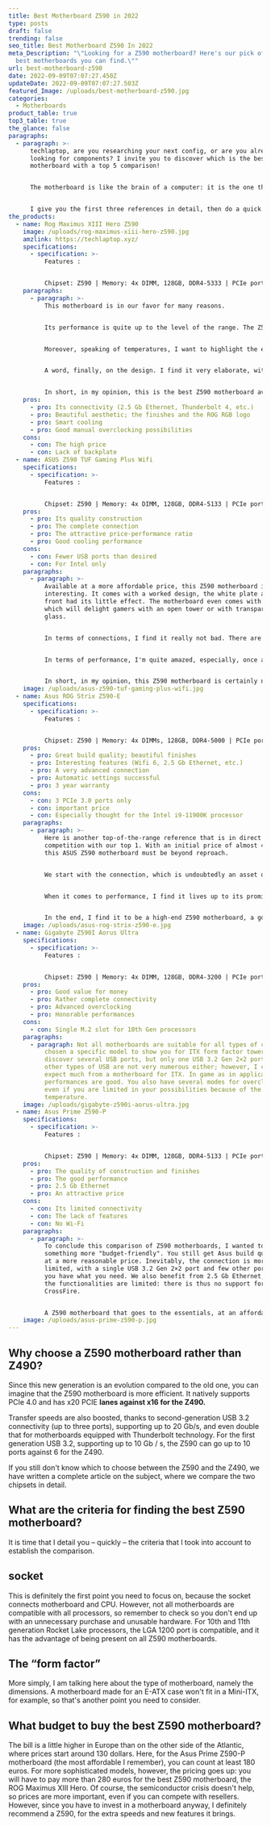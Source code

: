 ```yaml
---
title: Best Motherboard Z590 in 2022
type: posts
draft: false
trending: false
seo_title: Best Motherboard Z590 In 2022
meta_Description: "\"Looking for a Z590 motherboard? Here's our pick of the 5
  best motherboards you can find.\""
url: best-motherboard-z590
date: 2022-09-09T07:07:27.450Z
updateDate: 2022-09-09T07:07:27.503Z
featured_Image: /uploads/best-motherboard-z590.jpg
categories:
  - Motherboards
product_table: true
top3_table: true
the_glance: false
paragraphs:
  - paragraph: >-
      techlaptop, are you researching your next config, or are you already
      looking for components? I invite you to discover which is the best Z590
      motherboard with a top 5 comparison! 


      The motherboard is like the brain of a computer: it is the one that manages all the components, their interactions and their proper functioning. Inevitably, choosing a good reference is therefore essential in the assembly of your gaming PC. I present to you for this purpose a comparison of the best Z590 motherboards.


      I give you the first three references in detail, then do a quick update on the next two products.
the_products:
  - name: Rog Maximus XIII Hero Z590
    image: /uploads/rog-maximus-xiii-hero-z590.jpg
    amzlink: https://techlaptop.xyz/
    specifications:
      - specification: >-
          Features :


          Chipset: Z590 | Memory: 4x DIMM, 128GB, DDR4-5333 | PCIe port: 2 x PCIe 4.0/3.0 x16 (x16, x8/x8, x8/x4) + 1 x PCIe 3.0 x16 (max. x4) | Video Output: 2x HDMI 2.0 and 2x Thunderbolt 4 | USB ports: 10x in, 9x internal | Networks: 2x 2.5GbE Ethernet, 1x Wi-Fi 6E | Storage: 4x M.2, 6x SATA
    paragraphs:
      - paragraph: >-
          This motherboard is in our favor for many reasons.


          Its performance is quite up to the level of the range. The Z590 motherboard has developed connectivity, notably offering a dual 2.5 Gb Ethernet port as well as two other Thunderbolt 4 ports. In addition, the four ports for SSDs are welcome as part of a scalable config. The ASUS Z590 also allows you to indulge in overclocking, which can be managed by artificial intelligence. Personally, I recommend that you switch to manual instead, because the Adaptive Boost Technology mode certainly boosts performance, but in return for higher temperatures.


          Moreover, speaking of temperatures, I want to highlight the efficient heat dissipation of this model. Asus relies on artificial intelligence to regulate the speed of the fans and thus frankly reduce noise pollution.


          A word, finally, on the design. I find it very elaborate, with an aluminum heat sink that is still quite imposing. The finishes are of high quality and give a neat appearance to the whole, for example for the logo. This one is RGB, so you can enjoy stylish effects and colors. It's a little extra in the context of an open tower or with transparent glass. However, big regret: no backplate, while many manufacturers do in this pricing bracket.


          In short, in my opinion, this is the best Z590 motherboard available on the market, although it obviously comes at a high price.
    pros:
      - pro: Its connectivity (2.5 Gb Ethernet, Thunderbolt 4, etc.)
      - pro: Beautiful aesthetic; the finishes and the ROG RGB logo
      - pro: Smart cooling
      - pro: Good manual overclocking possibilities
    cons:
      - con: The high price
      - con: Lack of backplate
  - name: ASUS Z590 TUF Gaming Plus Wifi
    specifications:
      - specification: >-
          Features :


          Chipset: Z590 | Memory: 4x DIMM, 128GB, DDR4-5133 | PCIe port: 1 x PCIe 4.0 + 1 x PCIe 3.0 (x16) + 2 x PCIe 3.0 (1x) | Video Output: 1x HDMI 2.0 | USB Ports: 2 X USB 2.0 + 2 X USB 3.0+ 2 X USB 3.1 | Networks: 2x 2.5GbE Ethernet, 1x Wi-Fi 6 AX | Storage: 2 X M.2 – PCI-E 3.0 4x + SATA 6 Gb/s + 1 X M.2 – PCI-E 4.0 4x
    pros:
      - pro: Its quality construction
      - pro: The complete connection
      - pro: The attractive price-performance ratio
      - pro: Good cooling performance
    cons:
      - con: Fewer USB ports than desired
      - con: For Intel only
    paragraphs:
      - paragraph: >-
          Available at a more affordable price, this Z590 motherboard is very
          interesting. It comes with a worked design, the white plate at the
          front had its little effect. The motherboard even comes with RGB,
          which will delight gamers with an open tower or with transparent
          glass.


          In terms of connections, I find it really not bad. There are therefore several USB ports, including a USB 3.2 Gen 2×2 port, two previous generation ports, 5 USB 3.1 Gen 1 and, finally, 6 USB 2.0 ports. So there are enough inputs for multiple devices. In addition, there is an HDMI port and a DisplayPort 1.4. For storage, there are 3 M.2 ports and 6 SATA ports. It is therefore complete in my eyes, even if it appears that the position of the SATA ports is not optimal for cable management.


          In terms of performance, I'm quite amazed, especially, once again, given the price. In game and in application, the Z590 Asus Tuf Gaming Plus motherboard does well. For overclocking, we certainly have the Adaptive Boost, but again, I recommend rather to proceed manually if you know how to do it. From this perspective, cooling is better managed; moreover, the motherboard has the appropriate technologies to determine the power of the fans in an optimal way.


          In short, in my opinion, this Z590 motherboard is certainly not the best, but if you are looking for a solid and affordable option, this is the reference for you!
    image: /uploads/asus-z590-tuf-gaming-plus-wifi.jpg
  - name: Asus ROG Strix Z590-E
    specifications:
      - specification: >-
          Features :


          Chipset: Z590 | Memory: 4x DIMMs, 128GB, DDR4-5000 | PCIe port: 2 x PCIe 4.0/3.0 x16 (x16, x8/x8, x8/x4) + 1 x PCIe 3.0 x16 (max. x4) | Video Output: 1 x DisplayPort 1.41 x HDMI™| USB Ports: 2 X USB 2.0 + 4 X USB 3.0 + 2 X USB 3.1 +1 X USB 3.1 Type C + 1 X USB 3.2 Type C| Networks: 2x 2.5GbE Ethernet, 1x Wi-Fi 6E| Storage: 2 X M.2 – PCI-E 3.0 4x + SATA 6 Gb/s + 1 X M.2 – PCI-E 4.0 4x
    pros:
      - pro: Great build quality; beautiful finishes
      - pro: Interesting features (Wifi 6, 2.5 Gb Ethernet, etc.)
      - pro: A very advanced connection
      - pro: Automatic settings successful
      - pro: 3 year warranty
    cons:
      - con: 3 PCIe 3.0 ports only
      - con: important price
      - con: Especially thought for the Intel i9-11900K processor
    paragraphs:
      - paragraph: >-
          Here is another top-of-the-range reference that is in direct
          competition with our top 1. With an initial price of almost 400 euros,
          this ASUS Z590 motherboard must be beyond reproach.


          We start with the connection, which is undoubtedly an asset of this model. You have a total of 17 USB ports, 10 on the back and 7 on the front. Among them, I find in particular two USB 3.2 Gen 2×2 ports, for optimal transfer speeds. I'm also glad to have the Thunderbolt port back. For the rest, it remains classic, with the HDMI, the DP and the pins for the fans. There are two PCIe 4.0 ports, I would have liked to have one more; the same for PCIe 3.0, which is limited to 3 ports.


          When it comes to performance, I find it lives up to its promises. Stress tests as well as in-game tests give good results, but it is necessary to exploit a good config to extract the full potential of the Z590 motherboard. Therefore, I recommend this motherboard if you have an Intel i9-11900K processor, or want to get one. For overclocking, the dedicated software is interesting, with automatic settings; and don't worry, you have an "Advanced" mode to go further.


          In the end, I find it to be a high-end Z590 motherboard, a good alternative to our top 1. It is however quite niche, due to its performance and high pricing.
    image: /uploads/asus-rog-strix-z590-e.jpg
  - name: Gigabyte Z590I Aorus Ultra
    specifications:
      - specification: >-
          Features :


          Chipset: Z590 | Memory: 4x DIMM, 128GB, DDR4-3200 | PCIe port: 1 X PCI Express 4.0 16x | Video Output: 1 X DisplayPort +1 X HDMI | USB Ports: 2 X USB 2.0 + 2 X USB 3.0 + 3 X USB 3.1 +1 X USB 3.2 Type C | Networks: 1x 2.5GbE Ethernet, 1x Wi-Fi 6AX | Storage: 1 X M.2 – PCI-E 3.0 4x + SATA 6 Gb/s + 1 X M.2 – PCI-E 4.0 4x + 4 X Serial ATA 6Gb/s (SATA Revision 3)
    pros:
      - pro: Good value for money
      - pro: Rather complete connectivity
      - pro: Advanced overclocking
      - pro: Honorable performances
    cons:
      - con: Single M.2 slot for 10th Gen processors
    paragraphs:
      - paragraph: Not all motherboards are suitable for all types of cases, so I've
          chosen a specific model to show you for ITX form factor towers. I
          discover several USB ports, but only one USB 3.2 Gen 2×2 port, and the
          other types of USB are not very numerous either; however, I can't
          expect much from a motherboard for ITX. In game as in application, the
          performances are good. You also have several modes for overclocking,
          even if you are limited in your possibilities because of the
          temperature.
    image: /uploads/gigabyte-z590i-aorus-ultra.jpg
  - name: Asus Prime Z590-P
    specifications:
      - specification: >-
          Features :


          Chipset: Z590 | Memory: 4x DIMM, 128GB, DDR4-5133 | PCIe port: 1 X PCI Express 4.0 16x +1 X PCI Express 4.0 16x (4x) + 2 X PCI Express 3.0 1x | Video Output: 1 x DisplayPort 1.4 + 1 x HDMITM 1.4 / 2.0| USB Ports: 2 X USB 2.0 + 2 X USB 3.0 + 1 X USB 3.1 + 1 X USB 3.2 Type C | Networks: 1x 2.5GbE Ethernet | Storage: 2 X M.2 – PCI-E 3.0 + 4x + SATA 6 Gb/s + 1 X M.2 – PCI-E 4.0 4x + 4 X Serial ATA 6Gb/s (SATA Revision 3)
    pros:
      - pro: The quality of construction and finishes
      - pro: The good performance
      - pro: 2.5 Gb Ethernet
      - pro: An attractive price
    cons:
      - con: Its limited connectivity
      - con: The lack of features
      - con: No Wi-Fi
    paragraphs:
      - paragraph: >-
          To conclude this comparison of Z590 motherboards, I wanted to present
          something more "budget-friendly". You still get Asus build quality but
          at a more reasonable price. Inevitably, the connection is more
          limited, with a single USB 3.2 Gen 2×2 port and few other ports, but
          you have what you need. We also benefit from 2.5 Gb Ethernet, even if
          the functionalities are limited: there is thus no support for SLI or
          CrossFire.


          A Z590 motherboard that goes to the essentials, at an affordable price in my opinion!
    image: /uploads/asus-prime-z590-p.jpg
---
```

## Why choose a Z590 motherboard rather than Z490?

Since this new generation is an evolution compared to the old one, you can imagine that the Z590 motherboard is more efficient. It natively supports PCIe 4.0 and has x20 PCIE **lanes against x16 for the Z490.**

Transfer speeds are also boosted, thanks to second-generation USB 3.2 connectivity (up to three ports), supporting up to 20 Gb/s, and even double that for motherboards equipped with Thunderbolt technology. For the first generation USB 3.2, supporting up to 10 Gb / s, the Z590 can go up to 10 ports against 6 for the Z490.

If you still don't know which to choose between the Z590 and the Z490, we have written a complete article on the subject, where we compare the two chipsets in detail.



## What are the criteria for finding the best Z590 motherboard?

It is time that I detail you – quickly – the criteria that I took into account to establish the comparison.

## socket

This is definitely the first point you need to focus on, because the socket connects motherboard and CPU. However, not all motherboards are compatible with all processors, so remember to check so you don't end up with an unnecessary purchase and unusable hardware. For 10th and 11th generation Rocket Lake processors, the LGA 1200 port is compatible, and it has the advantage of being present on all Z590 motherboards.

## The “form factor”

More simply, I am talking here about the type of motherboard, namely the dimensions. A motherboard made for an E-ATX case won't fit in a Mini-ITX, for example, so that's another point you need to consider.

## What budget to buy the best Z590 motherboard?

The bill is a little higher in Europe than on the other side of the Atlantic, where prices start around 130 dollars. Here, for the Asus Prime Z590-P motherboard (the most affordable I remember), you can count at least 180 euros. For more sophisticated models, however, the pricing goes up: you will have to pay more than 280 euros for the best Z590 motherboard, the ROG Maximus XIII Hero. Of course, the semiconductor crisis doesn't help, so prices are more important, even if you can compete with resellers. However, since you have to invest in a motherboard anyway, I definitely recommend a Z590, for the extra speeds and new features it brings.
